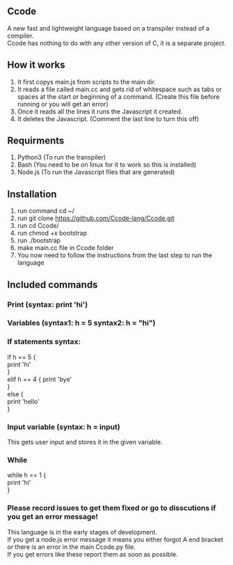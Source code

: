 ## Ccode
A new fast and lightweight language based on a transpiler instead of a compiler.  
Ccode has nothing to do with any other version of C, it is a separate project.

## How it works
1. It first copys main.js from scripts to the main dir.
2. It reads a file called main.cc and gets rid of whitespace such as tabs or spaces at the start or beginning of a command. (Create this file before running or you will get an error)
3. Once it reads all the lines it runs the Javascript it created.
4. It deletes the Javascript. (Comment the last line to turn this off)


## Requirments
1. Python3 (To run the transpiler)
2. Bash (You need to be on linux for it to work so this is installed)
3. Node.js (To run the Javascript files that are generated)


## Installation
1. run command cd ~/
2. run git clone https://github.com/Ccode-lang/Ccode.git
3. run cd Ccode/
4. run chmod +x bootstrap
5. run ./bootstrap
6. make main.cc file in Ccode folder
7. You now need to follow the instructions from the last step to run the language


## Included commands
### Print (syntax: print 'hi')
### Variables (syntax1: h = 5 syntax2: h = "hi")
### If statements syntax: 
if h == 5 {  
print 'hi'  
}  
elif h == 4 {
print 'bye'  
}  
else {  
print 'hello'  
}  
### Input variable (syntax: h = input)
This gets user input and stores it in the given variable.
### While
while h == 1 {  
print 'hi'  
}  


### Please record issues to get them fixed or go to disscutions if you get an error message!
This language is in the early stages of development.  
If you get a node.js error message it means you either forgot A end bracket or there is an error in the main Ccode.py file.  
If you get errors like these report them as soon as possible.  

